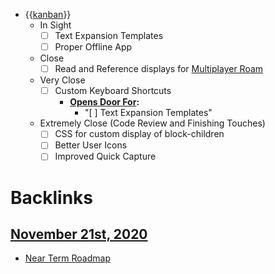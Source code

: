 - {{[kanban](<kanban.md>)}}
    - In Sight
        - [ ] Text Expansion Templates
        - [ ] Proper Offline App
    - Close
        - [ ] Read and Reference displays for [Multiplayer Roam](<Multiplayer Roam.md>)
    - Very Close
        - [ ] Custom Keyboard Shortcuts
            - **[Opens Door For](<Opens Door For.md>):**
                - "[ ] Text Expansion Templates"
    - Extremely Close (Code Review and Finishing Touches)
        - [ ] CSS for custom display of block-children
        - [ ] Better User Icons
        - [ ] Improved Quick Capture

# Backlinks
## [November 21st, 2020](<November 21st, 2020.md>)
- [Near Term Roadmap](<Near Term Roadmap.md>)

